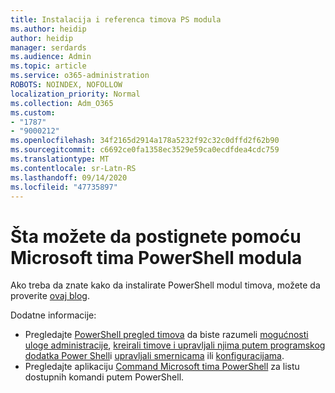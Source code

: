 ```yaml
---
title: Instalacija i referenca timova PS modula
ms.author: heidip
author: heidip
manager: serdards
ms.audience: Admin
ms.topic: article
ms.service: o365-administration
ROBOTS: NOINDEX, NOFOLLOW
localization_priority: Normal
ms.collection: Adm_O365
ms.custom:
- "1787"
- "9000212"
ms.openlocfilehash: 34f2165d2914a178a5232f92c32c0dffd2f62b90
ms.sourcegitcommit: c6692ce0fa1358ec3529e59ca0ecdfdea4cdc759
ms.translationtype: MT
ms.contentlocale: sr-Latn-RS
ms.lasthandoff: 09/14/2020
ms.locfileid: "47735897"
---
```

# <a name="what-you-can-accomplish-with-microsoft-teams-powershell-module"></a>Šta možete da postignete pomoću Microsoft tima PowerShell modula

Ako treba da znate kako da instalirate PowerShell modul timova, možete da proverite [ovaj blog](https://blogs.technet.microsoft.com/skypehybridguy/2017/11/07/microsoft-teams-powershell-support/).

Dodatne informacije:

- Pregledajte [PowerShell pregled timova](https://docs.microsoft.com/MicrosoftTeams/teams-powershell-overview) da biste razumeli [mogućnosti uloge administracije](https://docs.microsoft.com/MicrosoftTeams/using-admin-roles), [kreirali timove i upravljali njima putem programskog dodatka Power Shell](https://docs.microsoft.com/MicrosoftTeams/teams-powershell-overview#creating-and-managing-teams-via-powershell)i [upravljali smernicama](https://docs.microsoft.com/MicrosoftTeams/teams-powershell-overview#managing-policies-via-powershell) ili [konfiguracijama](https://docs.microsoft.com/MicrosoftTeams/teams-powershell-overview#managing-configurations-via-powershell). 
- Pregledajte aplikaciju [Command Microsoft tima PowerShell](https://docs.microsoft.com/powershell/module/teams/?view=teams-ps) za listu dostupnih komandi putem PowerShell. 
